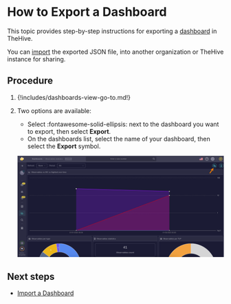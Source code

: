 # How to Export a Dashboard

This topic provides step-by-step instructions for exporting a [dashboard](about-dashboards.md) in TheHive.

You can [import](import-a-dashboard.md) the exported JSON file, into another organization or TheHive instance for sharing.

## Procedure

1. {!includes/dashboards-view-go-to.md!}

2. Two options are available:

    * Select :fontawesome-solid-ellipsis: next to the dashboard you want to export, then select **Export**.
    * On the dashboards list, select the name of your dashboard, then select the **Export** symbol.

    ![Export a dashboard](/thehive/images/user-guides/analyst-corner/dashboard/export-a-dashboard.png)

## Next steps

* [Import a Dashboard](import-a-dashboard.md)